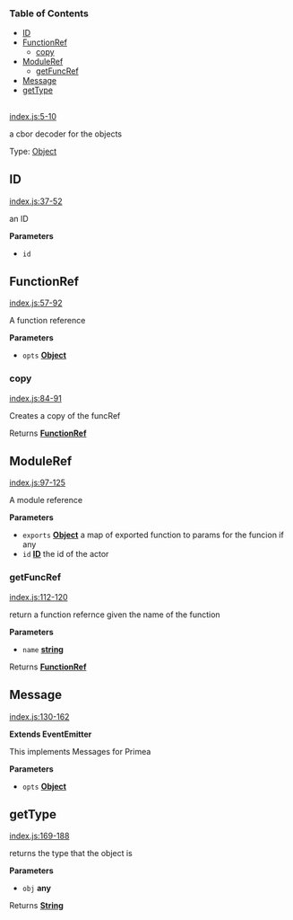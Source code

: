<!-- Generated by documentation.js. Update this documentation by updating the source code. -->

### Table of Contents

-   [ID][1]
-   [FunctionRef][2]
    -   [copy][3]
-   [ModuleRef][4]
    -   [getFuncRef][5]
-   [Message][6]
-   [getType][7]

## 

[index.js:5-10][8]

a cbor decoder for the objects

Type: [Object][9]

## ID

[index.js:37-52][10]

an ID

**Parameters**

-   `id`  

## FunctionRef

[index.js:57-92][11]

A function reference

**Parameters**

-   `opts` **[Object][9]** 

### copy

[index.js:84-91][12]

Creates a copy of the funcRef

Returns **[FunctionRef][13]** 

## ModuleRef

[index.js:97-125][14]

A module reference

**Parameters**

-   `exports` **[Object][9]** a map of exported function to params for the funcion if any
-   `id` **[ID][15]** the id of the actor

### getFuncRef

[index.js:112-120][16]

return a function refernce given the name of the function

**Parameters**

-   `name` **[string][17]** 

Returns **[FunctionRef][13]** 

## Message

[index.js:130-162][18]

**Extends EventEmitter**

This implements Messages for Primea

**Parameters**

-   `opts` **[Object][9]** 

## getType

[index.js:169-188][19]

returns the type that the object is

**Parameters**

-   `obj` **any** 

Returns **[String][17]** 

[1]: #id

[2]: #functionref

[3]: #copy

[4]: #moduleref

[5]: #getfuncref

[6]: #message

[7]: #gettype

[8]: https://github.com/primea/js-primea-objects/blob/19ce496560f9ea1fb3b35eefab4afbe9b8d581eb/index.js#L5-L10 "Source code on GitHub"

[9]: https://developer.mozilla.org/docs/Web/JavaScript/Reference/Global_Objects/Object

[10]: https://github.com/primea/js-primea-objects/blob/19ce496560f9ea1fb3b35eefab4afbe9b8d581eb/index.js#L37-L52 "Source code on GitHub"

[11]: https://github.com/primea/js-primea-objects/blob/19ce496560f9ea1fb3b35eefab4afbe9b8d581eb/index.js#L57-L92 "Source code on GitHub"

[12]: https://github.com/primea/js-primea-objects/blob/19ce496560f9ea1fb3b35eefab4afbe9b8d581eb/index.js#L84-L91 "Source code on GitHub"

[13]: #functionref

[14]: https://github.com/primea/js-primea-objects/blob/19ce496560f9ea1fb3b35eefab4afbe9b8d581eb/index.js#L97-L125 "Source code on GitHub"

[15]: #id

[16]: https://github.com/primea/js-primea-objects/blob/19ce496560f9ea1fb3b35eefab4afbe9b8d581eb/index.js#L112-L120 "Source code on GitHub"

[17]: https://developer.mozilla.org/docs/Web/JavaScript/Reference/Global_Objects/String

[18]: https://github.com/primea/js-primea-objects/blob/19ce496560f9ea1fb3b35eefab4afbe9b8d581eb/index.js#L130-L162 "Source code on GitHub"

[19]: https://github.com/primea/js-primea-objects/blob/19ce496560f9ea1fb3b35eefab4afbe9b8d581eb/index.js#L169-L188 "Source code on GitHub"
